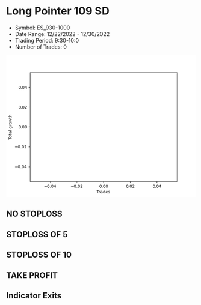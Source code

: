 # Long Pointer 109 SD 
- Symbol: ES_930-1000
- Date Range: 12/22/2022 - 12/30/2022
- Trading Period: 9:30-10:0
- Number of Trades: 0

![Plot](LongPointer109SDES_930-1000.png)
## NO STOPLOSS














## STOPLOSS OF 5














## STOPLOSS OF 10














## TAKE PROFIT











## Indicator Exits


